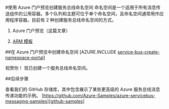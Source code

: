<properties
   pageTitle="使用 Azure 门户创建服务总线命名空间 | Azure"
   description="为开始使用服务总线，你将需要一个命名空间。下面介绍了如何使用 Azure 门户创建一个。"
   services="service-bus"
   documentationCenter=".net"
   authors="jtaubensee"
   manager="timlt"
   editor="sethmanheim"/>

<tags
   ms.service="service-bus"
   ms.date="11/30/2016"
   wacn.date="03/09/2017"/>

#使用 Azure 门户预览创建服务总线命名空间
命名空间是一个适用于所有消息传送组件的公用容器。多个队列和主题可位于单个命名空间，且命名空间通常用作应用程序容器。目前有 2 种创建服务总线命名空间的方式。

1.	Azure 门户预览（这篇文章）

2.	[ARM 模板][create-namespace-using-arm]

##在 Azure 门户预览中创建命名空间
[AZURE.INCLUDE [service-bus-create-namespace-portal](../../includes/service-bus-create-namespace-portal.md)]

祝贺你！ 现已创建一个服务总线命名空间。

##后续步骤

查看我们的 GitHub 存储库，其中包含展示了某些更高级的 Azure 服务总线消息传递功能的示例。
[https://github.com/Azure-Samples/azure-servicebus-messaging-samples][github-samples]

[create-namespace-using-arm]: /documentation/articles/service-bus-resource-manager-overview/
[github-samples]: https://github.com/Azure-Samples/azure-servicebus-messaging-samples
<!---HONumber=Mooncake_0718_2016-->
